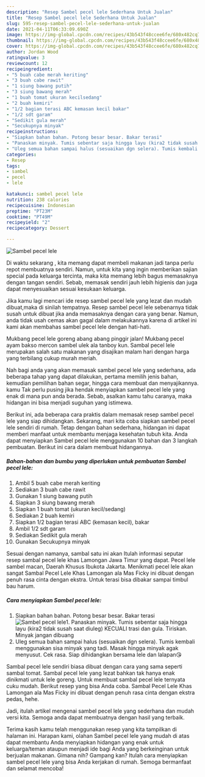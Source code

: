 ```yaml
---
description: "Resep Sambel pecel lele Sederhana Untuk Jualan"
title: "Resep Sambel pecel lele Sederhana Untuk Jualan"
slug: 595-resep-sambel-pecel-lele-sederhana-untuk-jualan
date: 2021-04-11T06:33:09.690Z
image: https://img-global.cpcdn.com/recipes/43b543f48ccee6fe/680x482cq70/sambel-pecel-lele-foto-resep-utama.jpg
thumbnail: https://img-global.cpcdn.com/recipes/43b543f48ccee6fe/680x482cq70/sambel-pecel-lele-foto-resep-utama.jpg
cover: https://img-global.cpcdn.com/recipes/43b543f48ccee6fe/680x482cq70/sambel-pecel-lele-foto-resep-utama.jpg
author: Jordan Wood
ratingvalue: 3
reviewcount: 12
recipeingredient:
- "5 buah cabe merah keriting"
- "3 buah cabe rawit"
- "1 siung bawang putih"
- "3 siung bawang merah"
- "1 buah tomat ukuran kecilsedang"
- "2 buah kemiri"
- "1/2 bagian terasi ABC kemasan kecil bakar"
- "1/2 sdt garam"
- "Sedikit gula merah"
- "Secukupnya minyak"
recipeinstructions:
- "Siapkan bahan bahan. Potong besar besar. Bakar terasi"
- "Panaskan minyak. Tumis sebentar saja hingga layu (kira2 tidak susah saat diuleg) KECUALI trasi dan gula. Tiriskan. Minyak jangan dibuang"
- "Uleg semua bahan sampai halus (sesuaikan dgn selera). Tumis kembali menggunakan sisa minyak yang tadi. Masak hingga minyak agak menyusut. Cek rasa. Siap dihidangkan bersama lele dan lalapan😘"
categories:
- Resep
tags:
- sambel
- pecel
- lele

katakunci: sambel pecel lele 
nutrition: 238 calories
recipecuisine: Indonesian
preptime: "PT23M"
cooktime: "PT49M"
recipeyield: "2"
recipecategory: Dessert

---
```



![Sambel pecel lele](https://img-global.cpcdn.com/recipes/43b543f48ccee6fe/680x482cq70/sambel-pecel-lele-foto-resep-utama.jpg)

Di waktu  sekarang , kita memang dapat membeli makanan jadi tanpa perlu repot membuatnya sendiri. Namun, untuk kita yang ingin memberikan sajian special pada keluarga tercinta, maka kita memang lebih bagus memasaknya dengan tangan sendiri. Sebab, memasak sendiri jauh lebih higienis dan juga dapat menyesuaikan sesuai kesukaan keluarga.

Jika kamu lagi mencari ide resep sambel pecel lele yang lezat dan mudah dibuat,maka di sinilah tempatnya. Resep sambel pecel lele  sebenarnya tidak susah untuk dibuat jika anda memasaknya dengan cara yang benar. Namun, anda tidak usah cemas akan gagal dalam melakukannya 
karena di artikel ini kami akan membahas sambel pecel lele dengan hati-hati.  

Mukbang pecel lele goreng abang abang pinggir jalan! Mukbang pecel ayam bakso mercon sambel ulek ala tanboy kun. Sambal pecel lele merupakan salah satu makanan yang disajikan malam hari dengan harga yang terbilang cukup murah meriah.

Nah bagi anda yang akan memasak sambel pecel lele yang sederhana, ada beberapa tahap yang dapat dilakukan, pertama memilih jenis bahan, kemudian pemilihan bahan segar, hingga cara membuat dan menyajikannya. kamu Tak perlu pusing jika hendak menyiapkan sambel pecel lele yang enak di mana pun anda berada. Sebab, asalkan kamu  tahu caranya, maka hidangan ini bisa menjadi suguhan yang istimewa.

Berikut ini, ada beberapa cara praktis  dalam memasak resep sambel pecel lele yang siap dihidangkan. Sekarang, mari kita coba siapkan sambel pecel lele sendiri di rumah. Tetap dengan bahan sederhana, hidangan ini dapat memberi manfaat untuk membantu menjaga kesehatan tubuh kita. Anda dapat menyiapkan Sambel pecel lele menggunakan 10 bahan dan 3 langkah pembuatan. Berikut ini cara dalam membuat hidangannya.

<!--inarticleads1-->

##### Bahan-bahan dan bumbu yang diperlukan untuk pembuatan Sambel pecel lele:

1. Ambil 5 buah cabe merah keriting
1. Sediakan 3 buah cabe rawit
1. Gunakan 1 siung bawang putih
1. Siapkan 3 siung bawang merah
1. Siapkan 1 buah tomat (ukuran kecil/sedang)
1. Sediakan 2 buah kemiri
1. Siapkan 1/2 bagian terasi ABC (kemasan kecil), bakar
1. Ambil 1/2 sdt garam
1. Sediakan Sedikit gula merah
1. Gunakan Secukupnya minyak


Sesuai dengan namanya, sambal satu ini akan Itulah informasi seputar resep sambal pecel lele khas Lamongan Jawa Timur yang dapat. Pecel lele sambel macan, Daerah Khusus Ibukota Jakarta. Menikmati pecel lele akan sangat Sambal Pecel Lele Khas Lamongan ala Mas Ficky ini dibuat dengan penuh rasa cinta dengan ekstra. Untuk terasi bisa dibakar sampai timbul bau harum. 

<!--inarticleads2-->

##### Cara menyiapkan Sambel pecel lele:

1. Siapkan bahan bahan. Potong besar besar. Bakar terasi
<img src="https://img-global.cpcdn.com/steps/724276c8108b917d/160x128cq70/sambel-pecel-lele-langkah-memasak-1-foto.jpg" alt="Sambel pecel lele">1. Panaskan minyak. Tumis sebentar saja hingga layu (kira2 tidak susah saat diuleg) KECUALI trasi dan gula. Tiriskan. Minyak jangan dibuang
1. Uleg semua bahan sampai halus (sesuaikan dgn selera). Tumis kembali menggunakan sisa minyak yang tadi. Masak hingga minyak agak menyusut. Cek rasa. Siap dihidangkan bersama lele dan lalapan😘


Sambal pecel lele sendiri biasa dibuat dengan cara yang sama seperti sambal tomat. Sambal pecel lele yang lezat bahkan tak hanya enak dinikmati untuk lele goreng. Untuk membuat sambal pecel lele ternyata cuku mudah. Berikut resep yang bisa Anda coba. Sambal Pecel Lele Khas Lamongan ala Mas Ficky ini dibuat dengan penuh rasa cinta dengan ekstra pedas, hehe. 

Jadi, itulah artikel mengenai  sambel pecel lele  yang sederhana dan mudah versi kita. Semoga anda dapat membuatnya dengan hasil yang terbaik. 

Terima kasih kamu telah menggunakan resep yang kita tampilkan di halaman ini. Harapan kami, olahan  Sambel pecel lele yang mudah di atas dapat membantu Anda menyiapkan hidangan yang enak untuk keluarga/teman ataupun menjadi ide bagi Anda yang berkeinginan untuk berjualan makanan. Gimana nih? Gampang kan? Itulah cara menyiapkan sambel pecel lele yang bisa Anda kerjakan di rumah. Semoga bermanfaat dan selamat mencoba!

